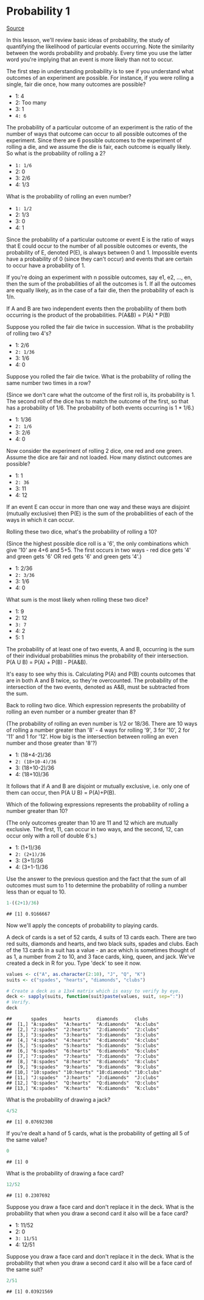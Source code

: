 # Probability 1

[Source](https://github.com/swirldev/swirl_courses/blob/master/Statistical_Inference/Probability1/)

In this lesson, we'll review basic ideas of probability, the study of quantifying the likelihood of particular events occurring. Note the similarity between the words probability and probably. Every time you use the latter word you're implying that an event is more likely than not to occur.

The first step in understanding probability is to see if you understand what outcomes of an experiment are possible. For instance, if you were rolling a single, fair die once, how many outcomes are possible?

* 1: 4
* 2: Too many
* 3: 1
* `4: 6`

The probability of a particular outcome of an experiment is the ratio of the number of ways that outcome can occur to all possible outcomes of the experiment. Since there are 6 possible outcomes to the experiment of rolling a die, and we assume the die is fair, each outcome is equally likely. So what is the probability of rolling a 2?

* `1: 1/6`
* 2: 0
* 3: 2/6
* 4: 1/3

What is the probability of rolling an even number?

* `1: 1/2`
* 2: 1/3
* 3: 0
* 4: 1

Since the probability of a particular outcome or event E is the ratio of ways that E could occur to the number of all possible outcomes or events, the probability of E, denoted P(E), is always between 0 and 1. Impossible events have a probability of 0 (since they can't occur) and events that are certain to occur have a probability of 1.

If you're doing an experiment with n possible outcomes, say e1, e2, ..., en, then the sum of the probabilities of all the outcomes is 1. If all the outcomes are equally likely, as in the case of a fair die, then the probability of each is 1/n.

If A and B are two independent events then the probability of them both occurring is the product of the probabilities. P(A&B) = P(A) * P(B)

Suppose you rolled the fair die twice in succession. What is the probability of rolling two 4's?

* 1: 2/6
* `2: 1/36`
* 3: 1/6
* 4: 0

Suppose you rolled the fair die twice. What is the probability of rolling the same number two times in a row?

(Since we don't care what the outcome of the first roll is, its probability is 1. The second roll of the dice has to match the outcome of the first, so that has a probability of 1/6. The probability of both events occurring is 1 * 1/6.)

* 1: 1/36
* `2: 1/6`
* 3: 2/6
* 4: 0

Now consider the experiment of rolling 2 dice, one red and one green. Assume the dice are fair and not loaded. How many distinct outcomes are possible?

* 1: 1
* `2: 36`
* 3: 11
* 4: 12

If an event E can occur in more than one way and these ways are disjoint (mutually exclusive) then P(E) is the sum of the probabilities of each of the ways in which it can occur.

Rolling these two dice, what's the probability of rolling a 10?

(Since the highest possible dice roll is a '6', the only combinations which give '10' are 4+6 and
 5+5. The first occurs in two ways - red dice gets '4' and green gets '6' OR red gets '6' and green gets '4'.)
 
* 1: 2/36
* `2: 3/36`
* 3: 1/6
* 4: 0

What sum is the most likely when rolling these two dice?

* 1: 9
* 2: 12
* `3: 7`
* 4: 2
* 5: 1

The probability of at least one of two events, A and B, occurring is the sum of their individual probabilities minus the probability of their intersection. P(A U B) = P(A) + P(B) - P(A&B).

It's easy to see why this is. Calculating P(A) and P(B) counts outcomes that are in both A and B twice, so they're overcounted. The probability of the intersection of the two events, denoted as A&B, must be subtracted from the sum.

Back to rolling two dice. Which expression represents the probability of rolling an even number or a number greater than 8?

(The probability of rolling an even number is 1/2 or 18/36. There are 10 ways of rolling a number greater than '8' - 4 ways for rolling '9', 3 for '10', 2 for '11' and 1 for '12'. How big is the intersection between rolling an even number and those greater than '8'?)

* 1: (18+4-2)/36
* `2: (18+10-4)/36`
* 3: (18+10-2)/36
* 4: (18+10)/36

It follows that if A and B are disjoint or mutually exclusive, i.e. only one of them can occur, then P(A U B) = P(A)+P(B).

Which of the following expressions represents the probability of rolling a number greater than 10?

(The only outcomes greater than 10 are 11 and 12 which are mutually exclusive. The first, 11, can occur in two ways, and the second, 12, can occur only with a roll of double 6's.)

* 1: (1+1)/36
* `2: (2+1)/36`
* 3: (3+1)/36
* 4: (3+1-1)/36

Use the answer to the previous question and the fact that the sum of all outcomes must sum to 1 to determine the probability of rolling a number less than or equal to 10.


```r
1-((2+1)/36)
```

```
## [1] 0.9166667
```

Now we'll apply the concepts of probability to playing cards.

A deck of cards is a set of 52 cards, 4 suits of 13 cards each. There are two red suits, diamonds and hearts, and two black suits, spades and clubs. Each of the 13 cards in a suit has a value - an ace which is sometimes thought of as 1, a number from 2 to 10, and 3 face cards, king, queen, and jack. We've created a deck in R for you. Type 'deck' to see it now.


```r
values <- c("A", as.character(2:10), "J", "Q", "K")
suits <- c("spades", "hearts", "diamonds", "clubs")

# Create a deck as a 13x4 matrix which is easy to verify by eye.
deck <- sapply(suits, function(suit)paste(values, suit, sep=":"))
# Verify.
deck
```

```
##       spades      hearts      diamonds      clubs     
##  [1,] "A:spades"  "A:hearts"  "A:diamonds"  "A:clubs" 
##  [2,] "2:spades"  "2:hearts"  "2:diamonds"  "2:clubs" 
##  [3,] "3:spades"  "3:hearts"  "3:diamonds"  "3:clubs" 
##  [4,] "4:spades"  "4:hearts"  "4:diamonds"  "4:clubs" 
##  [5,] "5:spades"  "5:hearts"  "5:diamonds"  "5:clubs" 
##  [6,] "6:spades"  "6:hearts"  "6:diamonds"  "6:clubs" 
##  [7,] "7:spades"  "7:hearts"  "7:diamonds"  "7:clubs" 
##  [8,] "8:spades"  "8:hearts"  "8:diamonds"  "8:clubs" 
##  [9,] "9:spades"  "9:hearts"  "9:diamonds"  "9:clubs" 
## [10,] "10:spades" "10:hearts" "10:diamonds" "10:clubs"
## [11,] "J:spades"  "J:hearts"  "J:diamonds"  "J:clubs" 
## [12,] "Q:spades"  "Q:hearts"  "Q:diamonds"  "Q:clubs" 
## [13,] "K:spades"  "K:hearts"  "K:diamonds"  "K:clubs"
```

What is the probability of drawing a jack?


```r
4/52
```

```
## [1] 0.07692308
```

If you're dealt a hand of 5 cards, what is the probability of getting all 5 of the same value?


```r
0
```

```
## [1] 0
```

What is the probability of drawing a face card?


```r
12/52
```

```
## [1] 0.2307692
```

Suppose you draw a face card and don't replace it in the deck. What is the probability that when you draw a second card it also will be a face card?

* 1: 11/52
* 2: 0
* `3: 11/51`
* 4: 12/51

Suppose you draw a face card and don't replace it in the deck. What is the probability that when you draw a second card it also will be a face card of the same suit?


```r
2/51
```

```
## [1] 0.03921569
```

